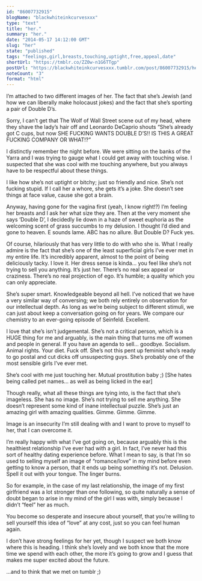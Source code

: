 ```yaml
---
id: "86007732915"
blogName: "blackwhiteinkcurvesxxx"
type: "text"
title: "her."
summary: "her."
date: "2014-05-17 14:12:00 GMT"
slug: "her"
state: "published"
tags: "feelings,girl,breasts,touching,uptight,free,appeal,date"
shortUrl: "https://tmblr.co/ZZ0w-n1G6TTgp"
postUrl: "https://blackwhiteinkcurvesxxx.tumblr.com/post/86007732915/her"
noteCount: "3"
format: "html"
---
```


I’m attached to two different images of her. The fact that she’s Jewish (and how we can liberally make holocaust jokes) and the fact that she’s sporting a pair of Double D’s.

Sorry, I can’t get that The Wolf of Wall Street scene out of my head, where they shave the lady’s hair off and Leonardo DeCaprio shouts “She’s already got C cups, but now SHE FUCKING WANTS DOUBLE D’S!! IS THIS A GREAT FUCKING COMPANY OR WHAT!?”

I distinctly remember the night before. We were sitting on the banks of the Yarra and I was trying to gauge what I could get away with touching wise. I suspected that she was cool with me touching anywhere, but you always have to be respectful about these things.

I like how she’s not uptight or bitchy; just so friendly and nice. She’s not fucking stupid. If I call her a whore, she gets it’s a joke. She doesn’t see things at face value, cause she got a brain. 

Anyway, having gone for the vagina first (yeah, I know right!?) I’m feeling her breasts and I ask her what size they are. Then at the very moment she says ‘Double D’, I decidedly lie down in a haze of sweet euphoria as the welcoming scent of grass succumbs to my delusion. I thought I’d died and gone to heaven. E sounds lame. ABC has no allure. But Double D? Fuck yes.

Of course, hilariously that has very little to do with who she is. What I really admire is the fact that she’s one of the least superficial girls I’ve ever met in my entire life. It’s incredibly apparent, almost to the point of being deliciously tacky. I love it. Her dress sense is kinda… you feel like she’s not trying to sell you anything. It’s just her. There’s no real sex appeal or craziness. There’s no real projection of ego. It’s humble; a quality which you can only appreciate. 

She’s super smart. Knowledgeable beyond all hell. I’ve noticed that we have a very similar way of conversing; we both rely entirely on observation for our intellectual depth. As long as we’re being subject to different stimuli, we can just about keep a conversation going on for years. We compare our chemistry to an ever-going episode of Seinfeld. Excellent.

I love that she’s isn’t judgemental. She’s not a critical person, which is a HUGE thing for me and arguably, is the main thing that turns me off women and people in general. If you have an agenda to sell… goodbye. Socialism. Animal rights. Your diet. Fuck off. She’s not this pent up feminist who’s ready to go postal and cut dicks off unsuspecting guys. She’s probably one of the most sensible girls I’ve ever met.

She’s cool with me just touching her. Mutual prostitution baby ;) [She hates being called pet names… as well as being licked in the ear]

Though really, what all these things are tying into, is the fact that she’s imageless. She has no image. She’s not trying to sell me anything. She doesn’t represent some kind of inane intellectual puzzle. She’s just an amazing girl with amazing qualities. Gimme. Gimme. Gimme.

Image is an insecurity I’m still dealing with and I want to prove to myself to her, that I can overcome it.

I’m really happy with what I’ve got going on, because arguably this is the healthiest relationship I’ve ever had with a girl. In fact, I’ve never had this sort of healthy dating experience before. What I mean to say, is that I’m so used to selling myself an image of “romance/love” in my mind before even getting to know a person, that it ends up being something it’s not. Delusion. Spell it out with your tongue. The linger burns.

So for example, in the case of my last relationship, the image of my first girlfriend was a lot stronger than one following, so quite naturally a sense of doubt began to arise in my mind of the girl I was with, simply because I didn’t “feel” her as much.

You become so desperate and insecure about yourself, that you’re willing to sell yourself this idea of “love” at any cost, just so you can feel human again.

I don’t have strong feelings for her yet, though I suspect we both know where this is heading. I think she’s lovely and we both know that the more time we spend with each other, the more it’s going to grow and I guess that makes me super excited about the future.

…and to think that we met on tumblr ;)